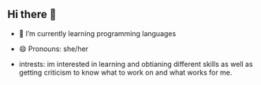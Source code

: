 ## Hi there 👋







- 🌱 I’m currently learning programming languages

- 😄 Pronouns: she/her
  
- intrests: im interested in learning and obtianing different skills as well as getting criticism to know what to work on and what works for me.


